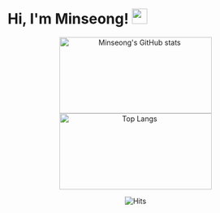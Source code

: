 # Hi, I'm Minseong! <img src="https://raw.githubusercontent.com/MartinHeinz/MartinHeinz/master/wave.gif" width="30px">

<p align=center>
  
<img src="https://github-readme-stats.vercel.app/api?username=mincastle98&show_icons=true&&hide=stars,issues&theme=vue&hide_rank=true" alt="Minseong's GitHub stats" height="150" width="300">

<img src = "https://github-readme-stats.vercel.app/api/top-langs/?username=mincastle98&layout=compact&theme=vue&card_width=250&langs_count=4" alt="Top Langs" height="150" width="300">

</p>

<div align=center>
  
![Hits](https://hits.seeyoufarm.com/api/count/incr/badge.svg?url=https%3A%2F%2Fgithub.com%2Fmincastle98&count_bg=%2304C0D7&title_bg=%23606060&icon=macys.svg&icon_color=%23E7E7E7&title=Hits&edge_flat=false)

</div>


<!--
**mincastle98/mincastle98** is a ✨ _special_ ✨ repository because its `README.md` (this file) appears on your GitHub profile.

Here are some ideas to get you started:

- 🔭 I’m currently working on ...
- 🌱 I’m currently learning ...
- 👯 I’m looking to collaborate on ...
- 🤔 I’m looking for help with ...
- 💬 Ask me about ...
- 📫 How to reach me: ...
- 😄 Pronouns: ...
- ⚡ Fun fact: ...
-->
